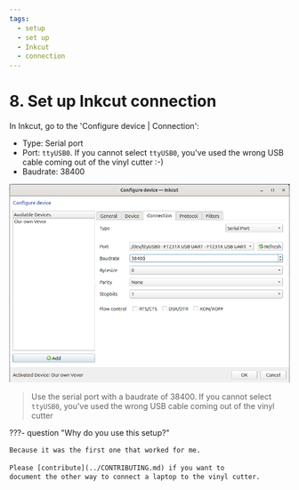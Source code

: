 ```yaml
---
tags:
  - setup
  - set up
  - Inkcut
  - connection
---
```


# 8. Set up Inkcut connection

In Inkcut, go to the 'Configure device | Connection':

- Type: Serial port
- Port: `ttyUSB0`. If you cannot select `ttyUSB0`, you've used the wrong USB cable
  coming out of the vinyl cutter :-)
- Baudrate: 38400

![Use the serial port with a baudrate of 38400](set_baudrate_to_38400.png)

> Use the serial port with a baudrate of 38400.
> If you cannot select `ttyUSB0`, you've used the wrong USB cable
> coming out of the vinyl cutter

???- question "Why do you use this setup?"

    Because it was the first one that worked for me.

    Please [contribute](../CONTRIBUTING.md) if you want to
    document the other way to connect a laptop to the vinyl cutter.
